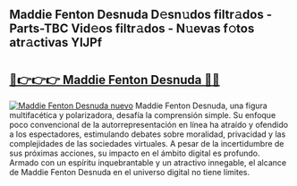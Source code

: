 ## Maddie Fenton Desnuda D𝚎sn𝚞dos filtr𝚊dos - Parts-TBC Vid𝚎os filtr𝚊dos - N𝚞evas f𝚘tos atr𝚊ctivas YlJPf

# <h2><a href="http://mbamds.tromn.icu/?c=Maddie+Fenton+Desnuda">🔗👉👉👉 Maddie Fenton Desnuda 🔗🔗</a></h2>

[![Maddie Fenton Desnuda nuevo](https://i.imgur.com/pEAQMta.gif)](http://mbamds.tromn.icu/?c=Maddie+Fenton+Desnuda)
Maddie Fenton Desnuda, una figura multifacética y polarizadora, desafía la comprensión simple. Su enfoque poco convencional de la autorrepresentación en línea ha atraído y ofendido a los espectadores, estimulando debates sobre moralidad, privacidad y las complejidades de las sociedades virtuales. A pesar de la incertidumbre de sus próximas acciones, su impacto en el ámbito digital es profundo. Armado con un espíritu inquebrantable y un atractivo innegable, el alcance de Maddie Fenton Desnuda en el universo digital no tiene límites.
